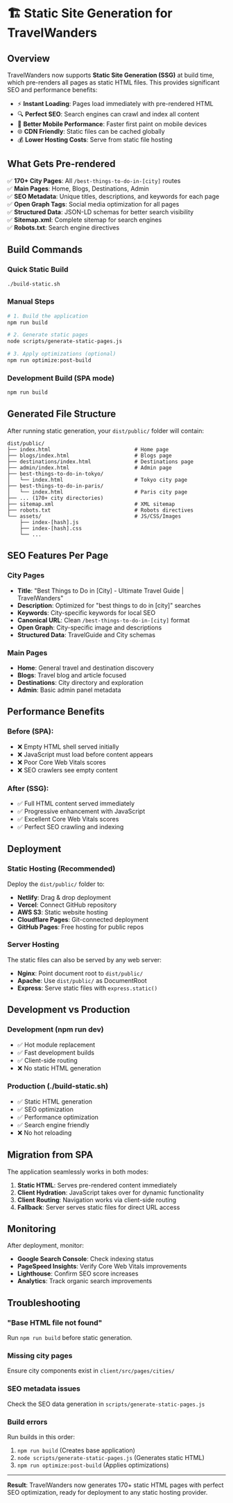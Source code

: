 # 🏗️ Static Site Generation for TravelWanders

## Overview

TravelWanders now supports **Static Site Generation (SSG)** at build time, which pre-renders all pages as static HTML files. This provides significant SEO and performance benefits:

- ⚡ **Instant Loading**: Pages load immediately with pre-rendered HTML
- 🔍 **Perfect SEO**: Search engines can crawl and index all content
- 📱 **Better Mobile Performance**: Faster first paint on mobile devices
- 🌐 **CDN Friendly**: Static files can be cached globally
- 💰 **Lower Hosting Costs**: Serve from static file hosting

## What Gets Pre-rendered

✅ **170+ City Pages**: All `/best-things-to-do-in-[city]` routes  
✅ **Main Pages**: Home, Blogs, Destinations, Admin  
✅ **SEO Metadata**: Unique titles, descriptions, and keywords for each page  
✅ **Open Graph Tags**: Social media optimization for all pages  
✅ **Structured Data**: JSON-LD schemas for better search visibility  
✅ **Sitemap.xml**: Complete sitemap for search engines  
✅ **Robots.txt**: Search engine directives  

## Build Commands

### Quick Static Build
```bash
./build-static.sh
```

### Manual Steps
```bash
# 1. Build the application
npm run build

# 2. Generate static pages
node scripts/generate-static-pages.js

# 3. Apply optimizations (optional)
npm run optimize:post-build
```

### Development Build (SPA mode)
```bash
npm run build
```

## Generated File Structure

After running static generation, your `dist/public/` folder will contain:

```
dist/public/
├── index.html                           # Home page
├── blogs/index.html                     # Blogs page  
├── destinations/index.html              # Destinations page
├── admin/index.html                     # Admin page
├── best-things-to-do-in-tokyo/
│   └── index.html                       # Tokyo city page
├── best-things-to-do-in-paris/
│   └── index.html                       # Paris city page
├── ... (170+ city directories)
├── sitemap.xml                          # XML sitemap
├── robots.txt                           # Robots directives
└── assets/                              # JS/CSS/Images
    ├── index-[hash].js
    ├── index-[hash].css
    └── ...
```

## SEO Features Per Page

### City Pages
- **Title**: "Best Things to Do in [City] - Ultimate Travel Guide | TravelWanders"
- **Description**: Optimized for "best things to do in [city]" searches
- **Keywords**: City-specific keywords for local SEO
- **Canonical URL**: Clean `/best-things-to-do-in-[city]` format
- **Open Graph**: City-specific image and descriptions
- **Structured Data**: TravelGuide and City schemas

### Main Pages
- **Home**: General travel and destination discovery
- **Blogs**: Travel blog and article focused
- **Destinations**: City directory and exploration
- **Admin**: Basic admin panel metadata

## Performance Benefits

### Before (SPA):
- ❌ Empty HTML shell served initially
- ❌ JavaScript must load before content appears
- ❌ Poor Core Web Vitals scores
- ❌ SEO crawlers see empty content

### After (SSG):
- ✅ Full HTML content served immediately
- ✅ Progressive enhancement with JavaScript
- ✅ Excellent Core Web Vitals scores
- ✅ Perfect SEO crawling and indexing

## Deployment

### Static Hosting (Recommended)
Deploy the `dist/public/` folder to:
- **Netlify**: Drag & drop deployment
- **Vercel**: Connect GitHub repository
- **AWS S3**: Static website hosting
- **Cloudflare Pages**: Git-connected deployment
- **GitHub Pages**: Free hosting for public repos

### Server Hosting
The static files can also be served by any web server:
- **Nginx**: Point document root to `dist/public/`
- **Apache**: Use `dist/public/` as DocumentRoot
- **Express**: Serve static files with `express.static()`

## Development vs Production

### Development (npm run dev)
- ✅ Hot module replacement
- ✅ Fast development builds
- ✅ Client-side routing
- ❌ No static HTML generation

### Production (./build-static.sh)
- ✅ Static HTML generation
- ✅ SEO optimization
- ✅ Performance optimization
- ✅ Search engine friendly
- ❌ No hot reloading

## Migration from SPA

The application seamlessly works in both modes:

1. **Static HTML**: Serves pre-rendered content immediately
2. **Client Hydration**: JavaScript takes over for dynamic functionality
3. **Client Routing**: Navigation works via client-side routing
4. **Fallback**: Server serves static files for direct URL access

## Monitoring

After deployment, monitor:
- **Google Search Console**: Check indexing status
- **PageSpeed Insights**: Verify Core Web Vitals improvements
- **Lighthouse**: Confirm SEO score increases
- **Analytics**: Track organic search improvements

## Troubleshooting

### "Base HTML file not found"
Run `npm run build` before static generation.

### Missing city pages
Ensure city components exist in `client/src/pages/cities/`

### SEO metadata issues
Check the SEO data generation in `scripts/generate-static-pages.js`

### Build errors
Run builds in this order:
1. `npm run build` (Creates base application)
2. `node scripts/generate-static-pages.js` (Generates static HTML)
3. `npm run optimize:post-build` (Applies optimizations)

---

**Result**: TravelWanders now generates 170+ static HTML pages with perfect SEO optimization, ready for deployment to any static hosting provider.
